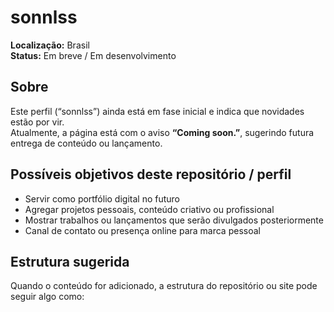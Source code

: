 # sonnlss

**Localização:** Brasil  
**Status:** Em breve / Em desenvolvimento

## Sobre

Este perfil (“sonnlss”) ainda está em fase inicial e indica que novidades estão por vir.  
Atualmente, a página está com o aviso **“Coming soon.”**, sugerindo futura entrega de conteúdo ou lançamento.

## Possíveis objetivos deste repositório / perfil

- Servir como portfólio digital no futuro  
- Agregar projetos pessoais, conteúdo criativo ou profissional  
- Mostrar trabalhos ou lançamentos que serão divulgados posteriormente  
- Canal de contato ou presença online para marca pessoal

## Estrutura sugerida

Quando o conteúdo for adicionado, a estrutura do repositório ou site pode seguir algo como:

